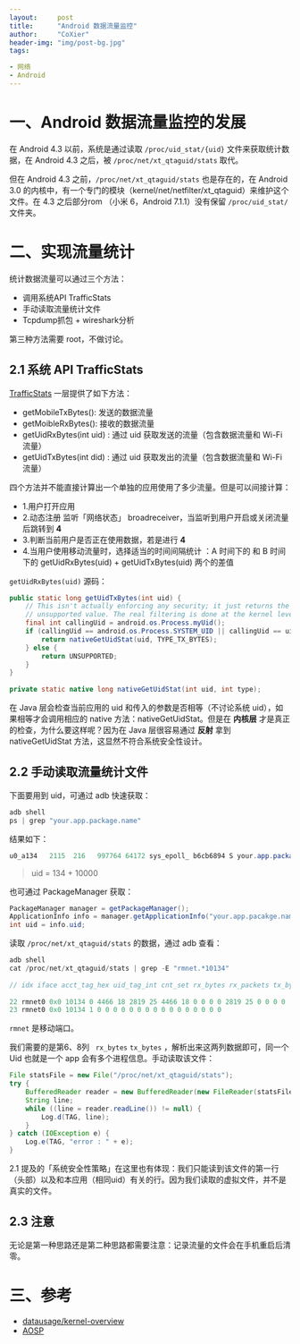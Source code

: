 ```yaml
---
layout:     post
title:      "Android 数据流量监控"
author:     "CoXier"
header-img: "img/post-bg.jpg"
tags:

- 网络
- Android
---
```


# 一、Android 数据流量监控的发展
在 Android 4.3 以前，系统是通过读取 `/proc/uid_stat/{uid}` 文件来获取统计数据，在 Android 4.3 之后，被 `/proc/net/xt_qtaguid/stats` 取代。

但在 Android 4.3 之前，`/proc/net/xt_qtaguid/stats` 也是存在的，在 Android 3.0 的内核中，有一个专门的模块（kernel/net/netfilter/xt_qtaguid）来维护这个文件。在 4.3 之后部分rom （小米 6，Android 7.1.1）没有保留 `/proc/uid_stat/` 文件夹。


# 二、实现流量统计
统计数据流量可以通过三个方法：

* 调用系统API TrafficStats
* 手动读取流量统计文件
* Tcpdump抓包 + wireshark分析

第三种方法需要 root，不做讨论。

## 2.1 系统 API TrafficStats

[TrafficStats](https://developer.android.com/reference/android/net/TrafficStats.html) 一层提供了如下方法：

* getMobileTxBytes(): 发送的数据流量
* getMoibleRxBytes(): 接收的数据流量
* getUidRxBytes(int uid) : 通过 uid 获取发送的流量（包含数据流量和 Wi-Fi 流量）
* getUidTxBytes(int did) : 通过 uid 获取发出的流量（包含数据流量和 Wi-Fi 流量）

四个方法并不能直接计算出一个单独的应用使用了多少流量。但是可以间接计算：

* 1.用户打开应用
* 2.动态注册 监听「网络状态」 broadreceiver，当监听到用户开启或关闭流量后跳转到 **4**
* 3.判断当前用户是否正在使用数据，若是进行 **4**
* 4.当用户使用移动流量时，选择适当的时间间隔统计 ：A 时间下的 和 B 时间下的 getUidRxBytes(uid) + getUidTxBytes(uid)  两个的差值

`getUidRxBytes(uid)` 源码：

```java
public static long getUidTxBytes(int uid) {
    // This isn't actually enforcing any security; it just returns the
    // unsupported value. The real filtering is done at the kernel level.
    final int callingUid = android.os.Process.myUid();
    if (callingUid == android.os.Process.SYSTEM_UID || callingUid == uid) {
        return nativeGetUidStat(uid, TYPE_TX_BYTES);
    } else {
        return UNSUPPORTED;
    }
}
 
private static native long nativeGetUidStat(int uid, int type);
```
在 Java 层会检查当前应用的 uid 和传入的参数是否相等（不讨论系统 uid），如果相等才会调用相应的 native 方法：nativeGetUidStat。但是在 **内核层** 才是真正的检查，为什么要这样呢？因为在 Java 层很容易通过 **反射** 拿到 nativeGetUidStat 方法，这显然不符合系统安全性设计。


## 2.2 手动读取流量统计文件


下面要用到 uid，可通过 adb 快速获取：

```java
adb shell
ps | grep "your.app.package.name" 
```
结果如下：

```java
u0_a134   2115  216   997764 64172 sys_epoll_ b6cb6894 S your.app.package.name
```
>  uid = 134 + 10000

也可通过 PackageManager 获取：

```java
PackageManager manager = getPackageManager();
ApplicationInfo info = manager.getApplicationInfo("your.app.pacakge.name",0);
int uid = info.uid;
```

读取 `/proc/net/xt_qtaguid/stats` 的数据，通过 adb 查看：

```java
adb shell
cat /proc/net/xt_qtaguid/stats | grep -E "rmnet.*10134"  
  
// idx iface acct_tag_hex uid_tag_int cnt_set rx_bytes rx_packets tx_bytes tx_packets rx_tcp_bytes rx_tcp_packets rx_udp_bytes rx_udp_packets rx_other_bytes rx_other_packets tx_tcp_bytes tx_tcp_packets tx_udp_bytes tx_udp_packets tx_other_bytes tx_other_packets
  
22 rmnet0 0x0 10134 0 4466 18 2819 25 4466 18 0 0 0 0 2819 25 0 0 0 0
23 rmnet0 0x0 10134 1 0 0 0 0 0 0 0 0 0 0 0 0 0 0 0 0
```

`rmnet` 是移动端口。 

我们需要的是第6、8列 ` rx_bytes`  `tx_bytes`  ，解析出来这两列数据即可，同一个 Uid 也就是一个 app 会有多个进程信息。手动读取该文件：

```java
File statsFile = new File("/proc/net/xt_qtaguid/stats");
try {
    BufferedReader reader = new BufferedReader(new FileReader(statsFile));
    String line;
    while ((line = reader.readLine()) != null) {
        Log.d(TAG, line);
    }
} catch (IOException e) {
    Log.e(TAG, "error : " + e);
}
```
2.1 提及的「系统安全性策略」在这里也有体现：我们只能读到该文件的第一行（头部）以及和本应用（相同uid）有关的行。因为我们读取的虚拟文件，并不是真实的文件。

## 2.3 注意

无论是第一种思路还是第二种思路都需要注意：记录流量的文件会在手机重启后清零。

# 三、参考
* [datausage/kernel-overview](https://source.android.com/devices/tech/datausage/kernel-overview)
* [AOSP](https://github.com/android/platform_frameworks_base/commit/92be93a94edafb5906e8bc48e6fee9dd07f5049e)